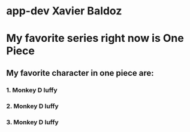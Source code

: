 # app-dev Xavier Baldoz 
# My favorite series right now is **One Piece**
## My favorite character in one piece are:
### 1. **Monkey D luffy**
### 2. **Monkey D luffy**
### 3. **Monkey D luffy**


